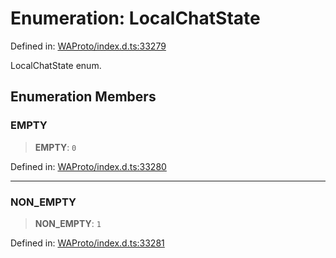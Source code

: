 # Enumeration: LocalChatState

Defined in: [WAProto/index.d.ts:33279](https://github.com/Fokusdotid/bail/blob/c270ba4454f95d50cec87a9d90b03360fac7058e/WAProto/index.d.ts#L33279)

LocalChatState enum.

## Enumeration Members

### EMPTY

> **EMPTY**: `0`

Defined in: [WAProto/index.d.ts:33280](https://github.com/Fokusdotid/bail/blob/c270ba4454f95d50cec87a9d90b03360fac7058e/WAProto/index.d.ts#L33280)

***

### NON\_EMPTY

> **NON\_EMPTY**: `1`

Defined in: [WAProto/index.d.ts:33281](https://github.com/Fokusdotid/bail/blob/c270ba4454f95d50cec87a9d90b03360fac7058e/WAProto/index.d.ts#L33281)
